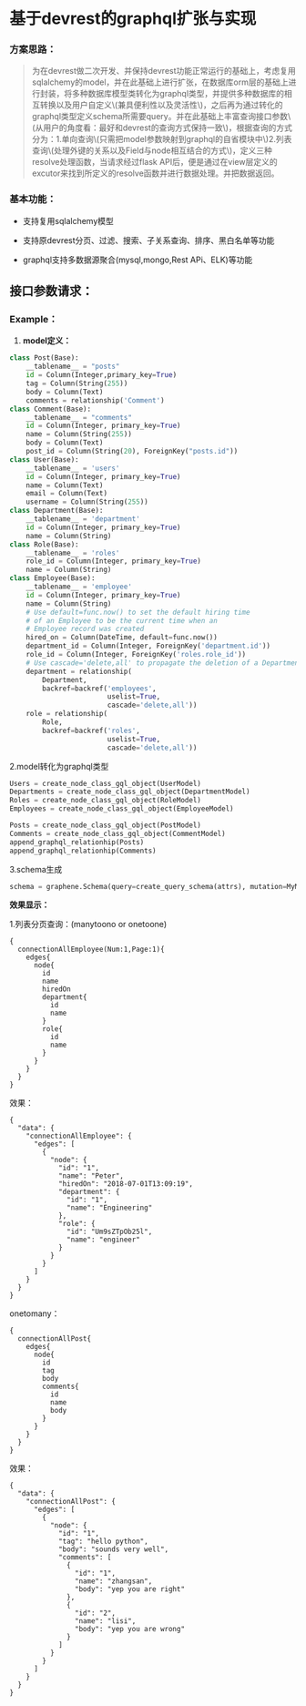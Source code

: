 # 基于devrest的graphql扩张与实现

### **方案思路：**

> 为在devrest做二次开发、并保持devrest功能正常运行的基础上，考虑复用sqlalchemy的model，并在此基础上进行扩张，在数据库orm层的基础上进行封装，将多种数据库模型类转化为graphql类型，并提供多种数据库的相互转换以及用户自定义\\(兼具便利性以及灵活性\\)，之后再为通过转化的graphql类型定义schema所需要query。并在此基础上丰富查询接口参数\\(从用户的角度看：最好和devrest的查询方式保持一致\\)，根据查询的方式分为：1.单向查询\\(只需把model参数映射到graphql的自省模块中\\)2.列表查询\\(处理外键的关系以及Field与node相互结合的方式\\)，定义三种resolve处理函数，当请求经过flask API后，便是通过在view层定义的excutor来找到所定义的resolve函数并进行数据处理。并把数据返回。

### 基本功能：

* 支持复用sqlalchemy模型

* 支持原devrest分页、过滤、搜索、子关系查询、排序、黑白名单等功能

* graphql支持多数据源聚合\(mysql,mongo,Rest APi、ELK\)等功能

### 

## 接口参数请求：

### Example：

1. **model定义：**

```py
class Post(Base):
    __tablename__ = "posts"
    id = Column(Integer,primary_key=True)
    tag = Column(String(255))
    body = Column(Text)
    comments = relationship('Comment')
class Comment(Base):
    __tablename__ = "comments"
    id = Column(Integer, primary_key=True)
    name = Column(String(255))
    body = Column(Text)
    post_id = Column(String(20), ForeignKey("posts.id"))
class User(Base):
    __tablename__ = 'users'
    id = Column(Integer, primary_key=True)
    name = Column(Text)
    email = Column(Text)
    username = Column(String(255))
class Department(Base):
    __tablename__ = 'department'
    id = Column(Integer, primary_key=True)
    name = Column(String)
class Role(Base):
    __tablename__ = 'roles'
    role_id = Column(Integer, primary_key=True)
    name = Column(String)
class Employee(Base):
    __tablename__ = 'employee'
    id = Column(Integer, primary_key=True)
    name = Column(String)
    # Use default=func.now() to set the default hiring time
    # of an Employee to be the current time when an
    # Employee record was created
    hired_on = Column(DateTime, default=func.now())
    department_id = Column(Integer, ForeignKey('department.id'))
    role_id = Column(Integer, ForeignKey('roles.role_id'))
    # Use cascade='delete,all' to propagate the deletion of a Department onto its Employees
    department = relationship(
        Department,
        backref=backref('employees',
                        uselist=True,
                        cascade='delete,all'))
    role = relationship(
        Role,
        backref=backref('roles',
                        uselist=True,
                        cascade='delete,all'))
```

2.model转化为graphql类型

```py
Users = create_node_class_gql_object(UserModel)
Departments = create_node_class_gql_object(DepartmentModel)
Roles = create_node_class_gql_object(RoleModel)
Employees = create_node_class_gql_object(EmployeeModel)

Posts = create_node_class_gql_object(PostModel)
Comments = create_node_class_gql_object(CommentModel)
append_graphql_relationhip(Posts)
append_graphql_relationhip(Comments)
```

3.schema生成

```py
schema = graphene.Schema(query=create_query_schema(attrs), mutation=MyMutations, types=[Users,Departments,Employees,Roles])
```

**效果显示：**

1.列表分页查询：\(manytoono or onetoone\)

```
{
  connectionAllEmployee(Num:1,Page:1){
    edges{
      node{
        id
        name
        hiredOn
        department{
          id
          name
        }
        role{
          id
          name
        }
      }
    }
  }
}
```

效果：

```
{
  "data": {
    "connectionAllEmployee": {
      "edges": [
        {
          "node": {
            "id": "1",
            "name": "Peter",
            "hiredOn": "2018-07-01T13:09:19",
            "department": {
              "id": "1",
              "name": "Engineering"
            },
            "role": {
              "id": "Um9sZTpOb25l",
              "name": "engineer"
            }
          }
        }
      ]
    }
  }
}
```









onetomany：

```
{
  connectionAllPost{
    edges{
      node{
        id
        tag
        body
        comments{
          id
          name
          body
        }
      }
    }
  }
}
```

效果：

```
{
  "data": {
    "connectionAllPost": {
      "edges": [
        {
          "node": {
            "id": "1",
            "tag": "hello python",
            "body": "sounds very well",
            "comments": [
              {
                "id": "1",
                "name": "zhangsan",
                "body": "yep you are right"
              },
              {
                "id": "2",
                "name": "lisi",
                "body": "yep you are wrong"
              }
            ]
          }
        }
      ]
    }
  }
}
```



